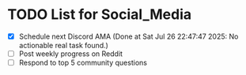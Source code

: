 # TODO List for Social_Media

- [x] Schedule next Discord AMA  (Done at Sat Jul 26 22:47:47 2025: No actionable real task found.)
- [ ] Post weekly progress on Reddit
- [ ] Respond to top 5 community questions